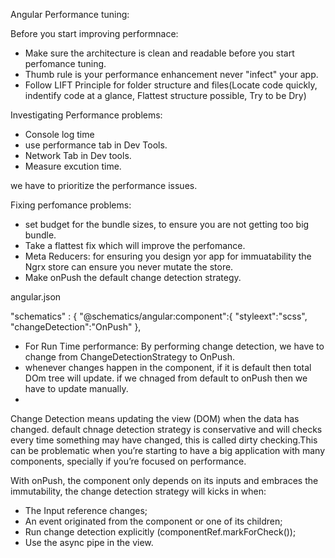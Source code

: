 Angular Performance tuning:

Before you start improving performnace:

- Make sure the architecture is clean and readable before you start perfomance tuning.
- Thumb rule is your performance enhancement never "infect" your app.
- Follow LIFT Principle for folder structure and files(Locate code quickly, indentify code at a glance, Flattest structure possible, Try to be Dry)

Investigating Performance problems:

- Console log time
- use performance tab in Dev Tools.
- Network Tab in Dev tools.
- Measure excution time.

we have to prioritize the performance issues.

Fixing perfomance problems:
- set budget for the bundle sizes, to ensure you are not getting too big bundle.
- Take a flattest fix which will improve the perfomance.
- Meta Reducers: for ensuring you design yor app for immuatability the Ngrx store can ensure you never mutate the store.
- Make onPush the default change detection strategy.

angular.json

"schematics" : {
"@schematics/angular:component":{
"styleext":"scss",
"changeDetection":"OnPush"
},

- For Run Time performance:
By performing change detection, we have to change from ChangeDetectionStrategy to OnPush. 
- whenever changes happen in the component, if it is default then total DOm tree will update. if we chnaged from default to onPush then we have to update manually.
-
Change Detection means updating the view (DOM) when the data has changed. default chnage detection strategy is conservative and will checks every time something may have changed, this is called dirty checking.This can be problematic when you’re starting to have a big application with many components, specially if you’re focused on performance.

With onPush, the component only depends on its inputs and embraces the immutability, the change detection strategy will kicks in when:
- The Input reference changes;
- An event originated from the component or one of its children;
- Run change detection explicitly (componentRef.markForCheck());
- Use the async pipe in the view.
